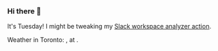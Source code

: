 ### Hi there :wave:

It's Tuesday! I might be tweaking my [Slack workspace analyzer action](https://github.com/bewuethr/slack-analyzer).

Weather in Toronto: <html>, at <head><title>500 Internal Server Error</title></head>.

